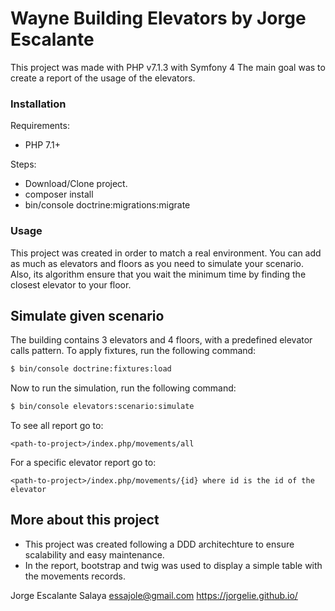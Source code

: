 # Wayne Building Elevators by Jorge Escalante
This project was made with PHP v7.1.3 with Symfony 4
The main goal was to create a report of the usage of the elevators. 
### Installation
Requirements:
- PHP 7.1+

Steps:
- Download/Clone project.
- composer install
- bin/console doctrine:migrations:migrate
 
### Usage
This project was created in order to match a real environment. You can add as much as elevators and floors as you need to simulate your scenario. Also, its algorithm ensure that you wait the minimum time by finding the closest elevator to your floor.

## Simulate given scenario
The building contains 3 elevators and 4 floors, with a predefined elevator calls pattern. To apply fixtures, run the following command:
```sh
$ bin/console doctrine:fixtures:load
```
Now to run the simulation, run the following command:
```sh
$ bin/console elevators:scenario:simulate
```
To see all report go to:
```
<path-to-project>/index.php/movements/all 
```
For a specific elevator report go to:
```
<path-to-project>/index.php/movements/{id} where id is the id of the elevator
```
## More about this project
- This project was created following a DDD architechture to ensure scalability and easy maintenance.
- In the report, bootstrap and twig was used to display a simple table with the movements records.

Jorge Escalante Salaya
essajole@gmail.com
https://jorgelie.github.io/